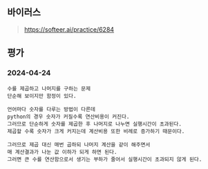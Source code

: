 ## 바이러스
> https://softeer.ai/practice/6284

## 평가
### 2024-04-24
```
수를 제곱하고 나머지를 구하는 문제
단순해 보이지만 함정이 있다.

언어마다 숫자를 다루는 방법이 다른데
python의 경우 숫자가 커질수록 연산비용이 커진다.
그러므로 단순하게 숫자를 제곱한 후 나머지로 나누면 실행시간이 초과된다.
제곱할 수록 숫자가 크게 커지는데 계산비용 또한 비례로 증가하기 때문이다.

그러므로 제곱 대신 매번 곱하되 나머지 계산을 같이 해주면서
매 계산결과가 나눈 값 이하가 되게 하면 된다.
그러면 큰 수를 연산함으로서 생기는 부하가 줄어서 실행시간이 초과되지 않게 된다.
```